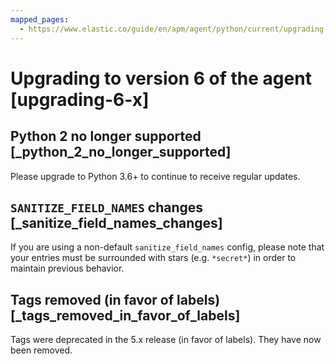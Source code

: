 ```yaml
---
mapped_pages:
  - https://www.elastic.co/guide/en/apm/agent/python/current/upgrading-6-x.html
---
```


# Upgrading to version 6 of the agent [upgrading-6-x]

## Python 2 no longer supported [_python_2_no_longer_supported]

Please upgrade to Python 3.6+ to continue to receive regular updates.


## `SANITIZE_FIELD_NAMES` changes [_sanitize_field_names_changes]

If you are using a non-default `sanitize_field_names` config, please note that your entries must be surrounded with stars (e.g. `*secret*`) in order to maintain previous behavior.


## Tags removed (in favor of labels) [_tags_removed_in_favor_of_labels]

Tags were deprecated in the 5.x release (in favor of labels). They have now been removed.



